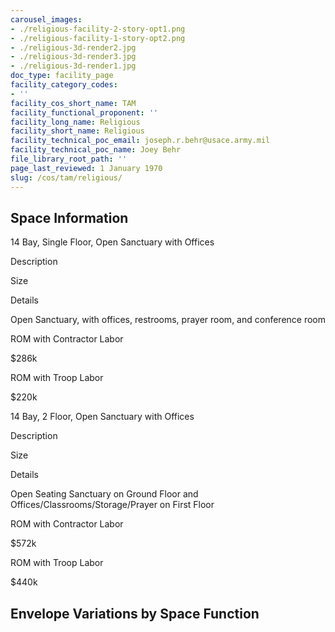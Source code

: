 ```yaml
---
carousel_images:
- ./religious-facility-2-story-opt1.png
- ./religious-facility-1-story-opt2.png
- ./religious-3d-render2.jpg
- ./religious-3d-render3.jpg
- ./religious-3d-render1.jpg
doc_type: facility_page
facility_category_codes:
- ''
facility_cos_short_name: TAM
facility_functional_proponent: ''
facility_long_name: Religious
facility_short_name: Religious
facility_technical_poc_email: joseph.r.behr@usace.army.mil
facility_technical_poc_name: Joey Behr
file_library_root_path: ''
page_last_reviewed: 1 January 1970
slug: /cos/tam/religious/
---
```


## Space Information

14 Bay, Single Floor, Open Sanctuary with Offices

Description

Size

Details

Open Sanctuary, with offices, restrooms, prayer room, and conference room

ROM with Contractor Labor

\$286k

ROM with Troop Labor

\$220k

14 Bay, 2 Floor, Open Sanctuary with Offices

Description

Size

Details

Open Seating Sanctuary on Ground Floor and Offices/Classrooms/Storage/Prayer on First Floor

ROM with Contractor Labor

\$572k

ROM with Troop Labor

\$440k

## Envelope Variations by Space Function